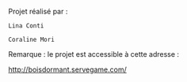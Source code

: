 Projet réalisé par :

	Lina Conti
	
	Coraline Mori

Remarque : le projet est accessible à cette adresse :

http://boisdormant.servegame.com/
